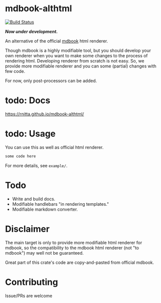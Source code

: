 # mdbook-althtml
[![Build Status](https://travis-ci.org/rnitta/mdbook-althtml.svg?branch=master)](https://travis-ci.org/rnitta/mdbook-althtml)  

***Now under development.***

An alternative of the official [mdbook](https://github.com/rust-lang-nursery/mdBook) html renderer.  

Though mdbook is a highly modifiable tool, but you should develop your own renderer when you want to make some changes to the process of rendering html.
Developing renderer from scratch is not easy. So, we provide more modifiable renderer and you can some (partial) changes with few code.

For now, only post-processors can be added. 

# todo: Docs
https://rnitta.github.io/mdbook-althtml/

# todo: Usage
You can use this as well as official html renderer.

```rust
some code here
```

For more details, see `example/`.

# Todo
- Write and build docs.
- Modifiable handlebars "in rendering templates."
- Modifiable markdown converter.

# Disclaimer
The main target is only to provide more modifiable html renderer for mdbook, 
so the compatibility to the mdbook html renderer (not "to mdbook") may well not be guaranteed.

Great part of this crate's code are copy-and-pasted from official mdbook.  

# Contributing
Issue/PRs are welcome
